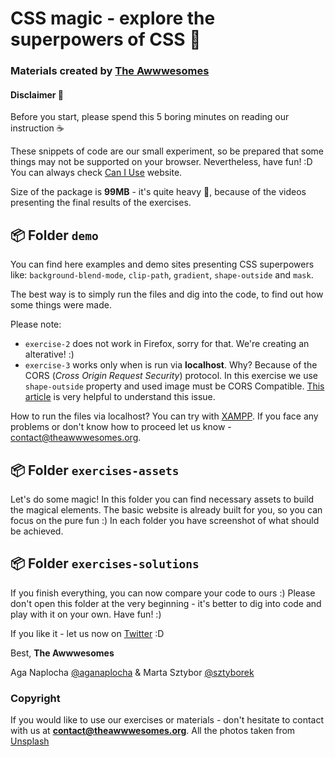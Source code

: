 # CSS magic - explore the superpowers of CSS :tada:
### Materials created by [The Awwwesomes](http://theawwwesomes.org)


#### **Disclaimer** :loudspeaker:
Before you start, please spend this 5 boring minutes on reading our instruction :coffee:
  
These snippets of code are our small experiment, so be prepared that some things may not be supported on your browser. Nevertheless, have fun! :D 
You can always check [Can I Use](http://caniuse.com) website.

Size of the package is **99MB** - it's quite heavy :muscle:, because of the videos presenting the final results of the exercises. 

## :package: Folder `demo` 
You can find here examples and demo sites presenting CSS superpowers like: `background-blend-mode`, `clip-path`, `gradient`, `shape-outside` and `mask`.

The best way is to simply run the files and dig into the code, to find out how some things were made.

Please note:
- `exercise-2` does not work in Firefox, sorry for that. We're creating an alterative! :)
- `exercise-3` works only when is run via **localhost**. Why? Because of the CORS (*Cross Origin Request Security*) protocol. In this exercise we use `shape-outside` property and used image must be CORS Compatible. [This article](http://hansmuller-webkit.blogspot.ie/2013/11/css-shapes-from-images.html) is very helpful to understand this issue. 

How to run the files via localhost? You can try with [XAMPP](https://blog.udemy.com/xampp-tutorial/).
If you face any problems or don't know how to proceed let us know - contact@theawwwesomes.org.

## :package: Folder `exercises-assets`
Let's do some magic! In this folder you can find necessary assets to build the magical elements. The basic website is already built for you, so you can focus on the pure fun :)
In each folder you have screenshot of what should be achieved. 

## :package: Folder `exercises-solutions`
If you finish everything, you can now compare your code to ours :) Please don't open this folder at the very beginning - it's better to dig into code and play with it on your own. 
Have fun! :)


If you like it - let us now on [Twitter](http://twitter.com/the_awwwesomes) :D

Best,
**The Awwwesomes**

Aga Naplocha [@aganaplocha](http://twitter.com/aganaplocha) & Marta Sztybor [@sztyborek](http://twitter.com/sztyborek)


### Copyright
If you would like to use our exercises or materials - don't hesitate to contact with us at **contact@theawwwesomes.org**.
All the photos taken from [Unsplash](http://unsplash.com)
